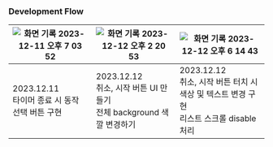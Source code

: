 ### Development Flow
![화면 기록 2023-12-11 오후 7 03 52](https://github.com/CoCoral73/Basic_Timer/assets/114139368/f328fe8f-d8dc-425b-9f88-1cd1c1e2d7f8) | ![화면 기록 2023-12-12 오후 2 20 53](https://github.com/CoCoral73/Basic_Timer/assets/114139368/34bf9df1-8485-4222-92bb-71ae7119ae75) | ![화면 기록 2023-12-12 오후 6 14 43](https://github.com/CoCoral73/Basic_Timer/assets/114139368/b711be05-04e6-4789-adfb-1f44c936978b) |
---| ---| ---|
2023.12.11 <br> 타이머 종료 시 동작 선택 버튼 구현 | 2023.12.12 <br> 취소, 시작 버튼 UI 만들기 <br> 전체 background 색깔 변경하기 | 2023.12.12 <br> 취소, 시작 버튼 터치 시 색상 및 텍스트 변경 구현 <br> 리스트 스크롤 disable 처리 |
